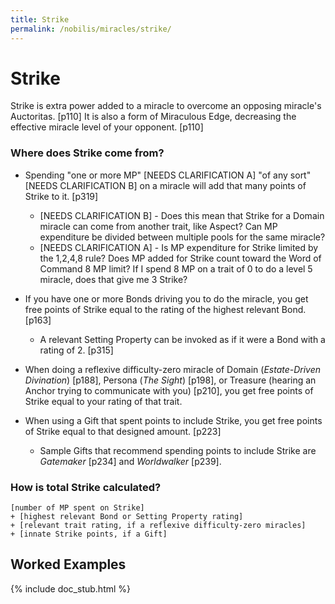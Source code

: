 ```yaml
---
title: Strike
permalink: /nobilis/miracles/strike/
---
```


# Strike

Strike is extra power added to a miracle to overcome an opposing miracle's Auctoritas. [p110] It is also a form of Miraculous Edge, decreasing the effective miracle level of your opponent. [p110]

### Where does Strike come from?

- Spending "one or more MP" [NEEDS CLARIFICATION A] "of any sort" [NEEDS CLARIFICATION B] on a miracle will add that many points of Strike to it. [p319]
  - [NEEDS CLARIFICATION B] - Does this mean that Strike for a Domain miracle can come from another trait, like Aspect? Can MP expenditure be divided between multiple pools for the same miracle?
  - [NEEDS CLARIFICATION A] - Is MP expenditure for Strike limited by the 1,2,4,8 rule? Does MP added for Strike count toward the Word of Command 8 MP limit? If I spend 8 MP on a trait of 0 to do a level 5 miracle, does that give me 3 Strike?

- If you have one or more Bonds driving you to do the miracle, you get free points of Strike equal to the rating of the highest relevant Bond. [p163]
  - A relevant Setting Property can be invoked as if it were a Bond with a rating of 2. [p315]

- When doing a reflexive difficulty-zero miracle of Domain (*Estate-Driven Divination*) [p188], Persona (*The Sight*) [p198], or Treasure (hearing an Anchor trying to communicate with you) [p210], you get free points of Strike equal to your rating of that trait.

- When using a Gift that spent points to include Strike, you get free points of Strike equal to that designed amount. [p223]
  - Sample Gifts that recommend spending points to include Strike are *Gatemaker* [p234] and *Worldwalker* [p239].

### How is total Strike calculated?

```
[number of MP spent on Strike]
+ [highest relevant Bond or Setting Property rating]
+ [relevant trait rating, if a reflexive difficulty-zero miracles]
+ [innate Strike points, if a Gift]
```

## Worked Examples

{% include doc_stub.html %}
